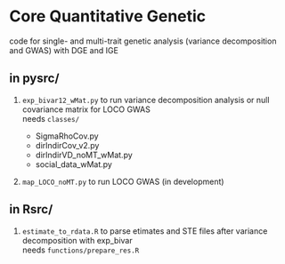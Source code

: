 
# Core Quantitative Genetic
code for single- and multi-trait genetic analysis (variance decomposition and GWAS) with DGE and IGE<br>

## in pysrc/<br>
1. `exp_bivar12_wMat.py` to run variance decomposition analysis or null covariance matrix for LOCO GWAS<br>
needs `classes/`<br>
	
    + SigmaRhoCov.py
    + dirIndirCov\_v2.py
    + dirIndirVD\_noMT\_wMat.py
    + social\_data\_wMat.py

2. `map_LOCO_noMT.py` to run LOCO GWAS (in development)<br>

## in Rsrc/<br>
1. `estimate_to_rdata.R` to parse etimates and STE files after variance decomposition with exp_bivar<br>
needs `functions/prepare_res.R`

